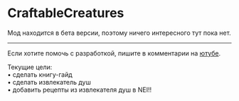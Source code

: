 # CraftableCreatures

Мод находится в бета версии, поэтому ничего интересного тут пока нет.

___

Если хотите помочь с разработкой, пишите в комментарии на [ютубе](https://youtube.com/@wertyfire_).  

Текущие цели:  
• сделать книгу-гайд  
• сделать извлекатель душ  
• добавить рецепты из извлекателя душ в NEI!!
